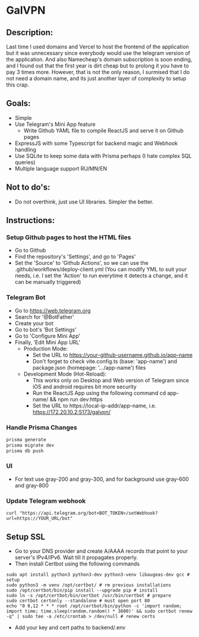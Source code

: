 # GalVPN

## Description:

Last time I used domains and Vercel to host the frontend of the application but it was unnecessary since everybody would use the telegram version of the application. And also Namecheap's domain subscription is soon ending, and I found out that the first year is dirt cheap but to prolong it you have to pay 3 times more. However, that is not the only reason, I surmised that I do not need a domain name, and its just another layer of complexity to setup this crap.

## Goals:

-   Simple
-   Use Telegram's Mini App feature
    -   Write Github YAML file to compile ReactJS and serve it on Github pages
-   ExpressJS with some Typescript for backend magic and Webhook handling
-   Use SQLite to keep some data with Prisma perhaps (I hate complex SQL queries)
-   Multiple language support RU/MN/EN

## Not to do's:

-   Do not overthink, just use UI libraries. Simpler the better.

## Instructions:

### Setup Github pages to host the HTML files

-   Go to Github
-   Find the repository's 'Settings', and go to 'Pages'
-   Set the 'Source' to 'Github Actions', so we can use the .github/workflows/deploy-client.yml
    (You can modify YML to suit your needs, i.e. I set the 'Action' to run everytime it detects a change, and it can be manually triggered)

### Telegram Bot

-   Go to https://web.telegram.org
-   Search for '@BotFather'
-   Create your bot
-   Go to bot's 'Bot Settings'
-   Go to 'Configure Mini App'
-   Finally, 'Edit Mini App URL'
    -   Production Mode:
        -   Set the URL to https://your-github-username.github.io/app-name
        -   Don't forget to check vite.config.ts (base: 'app-name') and package.json (homepage: '.../app-name') files
    -   Development Mode (Hot-Reload):
        -   This works only on Desktop and Web version of Telegram since iOS and android requires bit more security
        -   Run the ReactJS App using the following command cd app-name/ && npm run dev:https
        -   Set the URL to https://local-ip-addr/app-name, i.e. https://172.20.10.2:5173/galvpn/

### Handle Prisma Changes

```bash
prisma generate
prisma migrate dev
prisma db push
```

### UI

-   For text use gray-200 and gray-300, and for background use gray-600 and gray-800

### Update Telegram webhook

```
curl "https://api.telegram.org/bot<BOT_TOKEN>/setWebhook?url=https://YOUR_URL/bot"
```

## Setup SSL

-   Go to your DNS provider and create A/AAAA records that point to your server's IPv4/IPv6. Wait till it propagates properly.
-   Then install Certbot using the following commands

```
sudo apt install python3 python3-dev python3-venv libaugeas-dev gcc # setup
sudo python3 -m venv /opt/certbot/ # rm previous installations
sudo /opt/certbot/bin/pip install --upgrade pip # install
sudo ln -s /opt/certbot/bin/certbot /usr/bin/certbot # prepare
sudo certbot certonly --standalone # must open port 80
echo "0 0,12 * * * root /opt/certbot/bin/python -c 'import random; import time; time.sleep(random.random() * 3600)' && sudo certbot renew -q" | sudo tee -a /etc/crontab > /dev/null # renew certs
```

-   Add your key and cert paths to backend/.env
